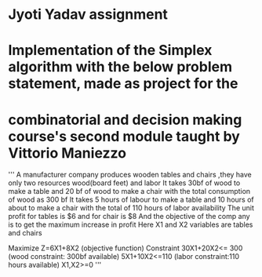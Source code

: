 # Jyoti Yadav assignment
# Implementation of the Simplex algorithm with the below problem statement, made as project for the
# combinatorial and decision making course's second module taught by Vittorio Maniezzo

'''
A manufacturer company produces wooden tables and chairs ,they have only two resources wood(board feet) and labor
It takes 30bf of wood to make a table and 20 bf of wood to make a chair with the total consumption of wood as 300 bf
It takes 5 hours of labour to make a table and 10 hours of about to make a chair with the total of 110 hours of labor availability
The unit profit for tables is $6 and for chair is $8
And the objective of the comp   any is to get the maximum increase in profit
Here X1 and X2 variables are tables and chairs

Maximize        Z=6X1+8X2       (objective function)
Constraint      30X1+20X2<= 300 (wood constraint: 300bf available)
                5X1+10X2<=110   (labor constraint:110 hours available)
                X1,X2>=0
'''

